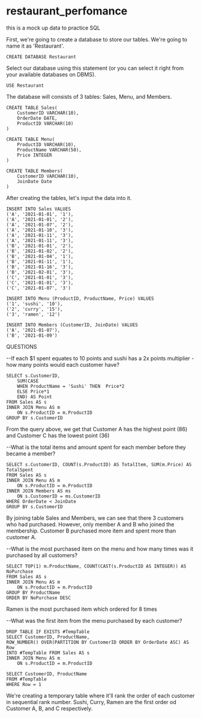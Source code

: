 # restaurant_perfomance
this is a mock up data to practice SQL

First, we're going to create a database to store our tables. We're going to name it as 'Restaurant'.

```CREATE DATABASE Restaurant```

Select our database using this statement (or you can select it right from your available databases on DBMS).

```USE Restaurant```

The database will consists of 3 tables: Sales, Menu, and Members.
```
CREATE TABLE Sales(
	CustomerID VARCHAR(10),
	OrderDate DATE,
	ProductID VARCHAR(10)
)

CREATE TABLE Menu(
	ProductID VARCHAR(10),
	ProductName VARCHAR(50),
	Price INTEGER
)

CREATE TABLE Members(
	CustomerID VARCHAR(10),
	JoinDate Date
)
```

After creating the tables, let's input the data into it.
```
INSERT INTO Sales VALUES
('A', '2021-01-01', '1'), 
('A', '2021-01-01', '2'), 
('A', '2021-01-07', '2'), 
('A', '2021-01-10', '3'), 
('A', '2021-01-11', '3'), 
('A', '2021-01-11', '3'), 
('B', '2021-01-01', '2'), 
('B', '2021-01-02', '2'), 
('B', '2021-01-04', '1'), 
('B', '2021-01-11', '1'), 
('B', '2021-01-16', '3'), 
('B', '2021-02-01', '3'), 
('C', '2021-01-01', '3'), 
('C', '2021-01-01', '3'), 
('C', '2021-01-07', '3')

INSERT INTO Menu (ProductID, ProductName, Price) VALUES
('1', 'sushi', '10'), 
('2', 'curry', '15'), 
('3', 'ramen', '12')

INSERT INTO Members (CustomerID, JoinDate) VALUES
('A', '2021-01-07'), 
('B', '2021-01-09')
```

QUESTIONS

--If each $1 spent equates to 10 points and sushi has a 2x points multiplier - how many points would each customer have?
```
SELECT s.CustomerID,
	SUM(CASE
	WHEN ProductName = 'Sushi' THEN  Price*2
	ELSE Price*1
	END) AS Point
FROM Sales AS s
INNER JOIN Menu AS m
	ON s.ProductID = m.ProductID
GROUP BY s.CustomerID
```
 
From the query above, we get that Customer A has the highest point (86) and Customer C has the lowest point (36)


--What is the total items and amount spent for each member before they became a member?
```
SELECT s.CustomerID, COUNT(s.ProductID) AS TotalItem, SUM(m.Price) AS TotalSpent
FROM Sales AS s
INNER JOIN Menu AS m
	ON s.ProductID = m.ProductID
INNER JOIN Members AS ms
	ON s.CustomerID = ms.CustomerID
WHERE OrderDate < JoinDate
GROUP BY s.CustomerID
```

By joining table Sales and Members, we can see that there 3 customers who had purchased.
However, only member A and B who joined the membership.
Customer B purchased more item and spent more than customer A.


--What is the most purchased item on the menu and how many times was it purchased by all customers?
```
SELECT TOP(1) m.ProductName, COUNT(CAST(s.ProductID AS INTEGER)) AS NoPurchase
FROM Sales AS s
INNER JOIN Menu AS m
	ON s.ProductID = m.ProductID
GROUP BY ProductName
ORDER BY NoPurchase DESC
```

Ramen is the most purchased item which ordered for 8 times


--What was the first item from the menu purchased by each customer?
```
DROP TABLE IF EXISTS #TempTable
SELECT CustomerID, ProductName,
ROW_NUMBER() OVER(PARTITION BY CustomerID ORDER BY OrderDate ASC) AS Row
INTO #TempTable FROM Sales AS s
INNER JOIN Menu AS m
	ON s.ProductID = m.ProductID

SELECT CustomerID, ProductName
FROM #TempTable
WHERE Row = 1
```

We're creating a temporary table where it'll rank the order of each customer in sequential rank number.
Sushi, Curry, Ramen are the first order od Customer A, B, and C respectively.
